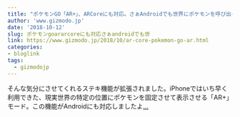 ```yaml
---
title: "ポケモンGO「AR+」、ARCoreにも対応。さぁAndroidでも世界にポケモンを呼び出そう！"
author: 'www.gizmodo.jp'
date: '2018-10-12'
slug: ポケモンgoararcoreにも対応さぁandroidでも世
link: https://www.gizmodo.jp/2018/10/ar-core-pokemon-go-ar.html
categories:
- bloglink
tags:
  - gizmodojp
---
```


そんな気分にさせてくれるステキ機能が拡張されました。iPhoneではいち早く利用できた、現実世界の特定の位置にポケモンを固定させて表示させる「AR+」モード。この機能がAndroidにも対応しましたよ[... <i class="fas fa-external-link-alt"></i>](https://www.gizmodo.jp/2018/10/ar-core-pokemon-go-ar.html)

